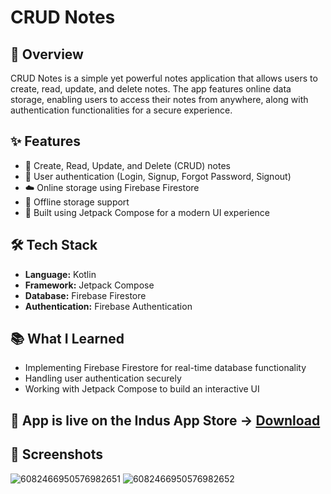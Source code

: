 # CRUD Notes

## 📌 Overview
CRUD Notes is a simple yet powerful notes application that allows users to create, read, update, and delete notes. The app features online data storage, enabling users to access their notes from anywhere, along with authentication functionalities for a secure experience.

## ✨ Features
- 📝 Create, Read, Update, and Delete (CRUD) notes
- 🔐 User authentication (Login, Signup, Forgot Password, Signout)
- ☁️ Online storage using Firebase Firestore
- 📶 Offline storage support
- 🎨 Built using Jetpack Compose for a modern UI experience

## 🛠 Tech Stack
- **Language:** Kotlin
- **Framework:** Jetpack Compose
- **Database:** Firebase Firestore
- **Authentication:** Firebase Authentication

## 📚 What I Learned
- Implementing Firebase Firestore for real-time database functionality
- Handling user authentication securely
- Working with Jetpack Compose to build an interactive UI

## 🚀 App is live on the Indus App Store -> [Download](https://www.indusappstore.com/apps/essential-apps/crud-notes/com.jatinkabra.crudnotes?page=details&id=com.jatinkabra.crudnotes)

## 📸 Screenshots
![6082466950576982651](https://github.com/user-attachments/assets/af0b36af-2f3c-4a54-9cd8-e52c83dc13ef)
![6082466950576982652](https://github.com/user-attachments/assets/0f6cbc49-6c7e-44da-8720-131a5278e147)



